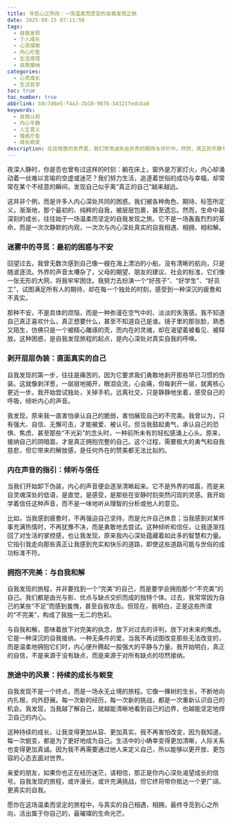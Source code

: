 ```yaml
---
title: 寻觅心之所向：一场温柔而坚定的自我发现之旅
date: 2025-09-15 07:11:50
tags:
  - 自我发现
  - 个人成长
  - 心灵探索
  - 内心疗愈
  - 生活感悟
  - 自我接纳
categories:
  - 心灵成长
  - 生活哲学
toc: true
toc_number: true
abbrlink: b8c7d6e5-f4a3-2b10-9876-54321fedcba0
keywords:
  - 自我认知
  - 内心平静
  - 人生意义
  - 情感疗愈
  - 成长蜕变
description: 在这喧嚣的世界里，我们常常迷失在外界的期待与评价中。然而，真正的平静与力量，往往源于一场温柔而深刻的自我发现之旅。这不仅仅是认识自己，更是与内心深处那个真实的自我相遇、相拥、相和解的过程。让我们一同踏上这段旅程，去倾听内在的声音，去拥抱每一个不完美的自己，最终寻觅到心之所向。
---
```


夜深人静时，你是否也曾有过这样的时刻：躺在床上，窗外是万家灯火，内心却涌动着一丝难以言喻的空虚或迷茫？我们努力生活，追逐着世俗的成功与幸福，却常常在某个不经意的瞬间，发现自己似乎离“真正的自己”越来越远。

这并非个例，而是许多人内心深处共同的困惑。我们被各种角色、期待、标签所定义，渐渐地，那个最初的、纯粹的自我，被层层包裹，甚至遗忘。然而，生命中最深刻的成长，往往始于一场温柔而坚定的自我发现之旅。它不是一场轰轰烈烈的革命，而是一次次静默的内观，一次次与内心深处真实的自我相遇、相拥、相和解。

### 迷雾中的寻觅：最初的困惑与不安

回望过去，我曾无数次感到自己像一艘在海上漂泊的小船，没有清晰的航向，只是随波逐流。外界的声音太嘈杂了，父母的期望、朋友的建议、社会的标准，它们像一张无形的大网，将我牢牢困住。我努力去扮演一个“好孩子”、“好学生”、“好员工”，试图满足所有人的期待，却在每一个独处的时刻，感受到一种深沉的疲惫和不真实。

那种不安，不是具体的烦恼，而是一种弥漫在空气中的、淡淡的失落感。我不知道自己真正喜欢什么，真正想要什么，甚至不知道自己是谁。镜子里的那张脸，熟悉又陌生，仿佛只是一个被精心雕琢的壳，而内在的灵魂，却在渴望着被看见、被释放。这种困惑，是自我发现旅程的起点，是内心深处对真实自我的呼唤。

### 剥开层层伪装：直面真实的自己

自我发现的第一步，往往是痛苦的，因为它要求我们勇敢地剥开那些早已习惯的伪装。这就像剥洋葱，一层层地揭开，眼泪会流，心会痛，但每剥开一层，就离核心更近一步。我开始尝试独处，关掉手机，远离社交，只是静静地坐着，感受自己的呼吸，倾听内心的声音。

我发现，原来我一直害怕承认自己的脆弱，害怕展现自己的不完美。我曾以为，只有强大、自信、无懈可击，才能被爱、被认可。但当我鼓起勇气，承认自己的恐惧、焦虑、甚至那些“不光彩”的念头时，一种前所未有的轻松感涌上心头。原来，接纳自己的阴暗面，才是真正拥抱完整的自己。这个过程，需要极大的勇气和自我慈悲，但它带来的解放感，是任何外在的赞美都无法比拟的。

### 内在声音的指引：倾听与信任

当我们开始卸下伪装，内心的声音便会逐渐清晰起来。它不是外界的喧嚣，而是来自灵魂深处的低语，是直觉，是感受，是那些在安静时刻突然闪现的灵感。我开始学着信任这种声音，而不是一味地听从理智的分析或他人的意见。

比如，当我感到疲惫时，不再强迫自己坚持，而是允许自己休息；当我感到对某件事充满热情时，不再犹豫不决，而是勇敢地去尝试。这种倾听和信任，让我逐渐找回了对生活的掌控感，也让我发现，原来我内心深处蕴藏着如此多的智慧和力量。它指引我走向那些真正让我感到充实和快乐的道路，即使这些道路可能与世俗的成功标准不符。

### 拥抱不完美：与自我和解

自我发现的旅程，并非要找到一个“完美”的自己，而是要学会拥抱那个“不完美”的自己。我们都是由光与影、优点与缺点交织而成的独特个体。过去，我常常因为自己的某些“不足”而感到羞愧，甚至自我攻击。但现在，我明白，正是这些所谓的“不完美”，构成了我独一无二的色彩。

与自我和解，意味着放下对完美的执念，放下对过去的评判，放下对未来的焦虑。它是一种深沉的自我接纳，一种无条件的爱。当我不再试图改变那些无法改变的，而是温柔地拥抱它们时，内心便升腾起一股强大的平静与力量。我开始明白，真正的自信，不是来源于没有缺点，而是来源于对所有缺点的坦然接纳。

### 旅途中的风景：持续的成长与蜕变

自我发现不是一个终点，而是一场永无止境的旅程。它像一棵树的生长，不断地向内扎根，向外舒展。每一次新的经历，每一次新的挑战，都是一次重新认识自己的机会。我发现，当我越了解自己，就越能清晰地看到自己的边界，也越能坚定地捍卫自己的内心。

这种持续的成长，让我变得更加从容、更加真实。我不再害怕改变，因为我知道，每一次蜕变，都是为了更好地成为自己。生活中的小确幸变得更加清晰，人际关系也变得更加真诚。因为我不再需要通过他人来定义自己，所以能够以更开放、更包容的心态去面对世界。

亲爱的朋友，如果你也正在经历迷茫，请相信，那正是你内心深处渴望成长的信号。自我发现的旅程，或许漫长，或许充满挑战，但它终将带你抵达一个更广阔、更真实的自我。

愿你在这场温柔而坚定的旅程中，与真实的自己相遇，相拥，最终寻觅到心之所向，活出属于你自己的，最璀璨的生命光芒。